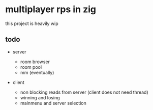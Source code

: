 # multiplayer rps in zig
this project is heavily wip


## todo
- server
    - room browser
    - room pool
    - mm (eventually)

- client
    - non blocking reads from server (client does not need thread)
    - winning and losing
    - mainmenu and server selection



